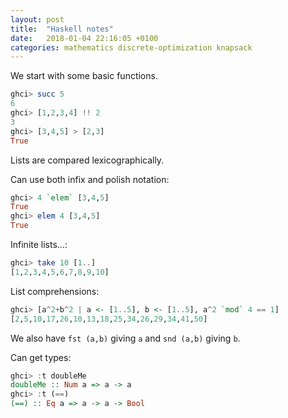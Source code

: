 ```yaml
---
layout: post
title:  "Haskell notes"
date:   2018-01-04 22:16:05 +0100
categories: mathematics discrete-optimization knapsack
---
```

We start with some basic functions.
```haskell
ghci> succ 5
6
ghci> [1,2,3,4] !! 2
3
ghci> [3,4,5] > [2,3]
True
```
Lists are compared lexicographically.

Can use both infix and polish notation:
```haskell
ghci> 4 `elem` [3,4,5]
True
ghci> elem 4 [3,4,5]
True
```
Infinite lists...:
```haskell
ghci> take 10 [1..]
[1,2,3,4,5,6,7,8,9,10]
```
List comprehensions:
```haskell
ghci> [a^2+b^2 | a <- [1..5], b <- [1..5], a^2 `mod` 4 == 1]
[2,5,10,17,26,10,13,18,25,34,26,29,34,41,50]
```

We also have `fst (a,b)` giving `a` and `snd (a,b)` giving `b`.

Can get types:
```haskell
ghci> :t doubleMe
doubleMe :: Num a => a -> a
ghci> :t (==)
(==) :: Eq a => a -> a -> Bool
```

